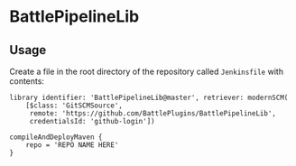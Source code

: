 # BattlePipelineLib
## Usage
Create a file in the root directory of the repository called `Jenkinsfile` with contents:
```
library identifier: 'BattlePipelineLib@master', retriever: modernSCM(
    [$class: 'GitSCMSource',
     remote: 'https://github.com/BattlePlugins/BattlePipelineLib',
     credentialsId: 'github-login'])

compileAndDeployMaven {
    repo = 'REPO NAME HERE'
}
```